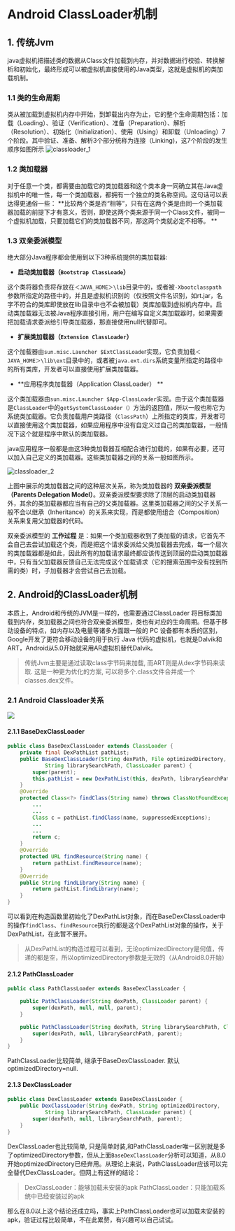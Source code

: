 # Android ClassLoader机制

## 1. 传统Jvm

java虚拟机把描述类的数据从Class文件加载到内存，并对数据进行校验、转换解析和初始化，最终形成可以被虚拟机直接使用的Java类型，这就是虚拟机的类加载机制。 

### 1.1 类的生命周期 

类从被加载到虚拟机内存中开始，到卸载出内存为止，它的整个生命周期包括：加载（Loading）、验证（Verification）、准备（Preparation）、解析（Resolution）、初始化（Initialization）、使用（Using）和卸载（Unloading）7个阶段。其中验证、准备、解析3个部分统称为连接（Linking)，这7个阶段的发生顺序如图所示 
![classloader_1](./assets/classloader_1.png)


### 1.2 类加载器 

对于任意一个类，都需要由加载它的类加载器和这个类本身一同确立其在Java虚拟机中的唯一性，每一个类加载器，都拥有一个独立的类名称空间。这句话可以表达得更通俗一些： **比较两个类是否“相等”，只有在这两个类是由同一个类加载器加载的前提下才有意义，否则，即使这两个类来源于同一个Class文件，被同一个虚拟机加载，只要加载它们的类加载器不同，那这两个类就必定不相等。 **

### 1.3 双亲委派模型 

绝大部分Java程序都会使用到以下3种系统提供的类加载器: 

* **启动类加载器（`Bootstrap ClassLoade`）** 

这个类将器负责将存放在`＜JAVA_HOME＞\lib`目录中的，或者被`-Xbootclasspath`参数所指定的路径中的，并且是虚拟机识别的（仅按照文件名识别，如rt.jar，名字不符合的类库即使放在lib目录中也不会被加载）类库加载到虚拟机内存中。启动类加载器无法被Java程序直接引用，用户在编写自定义类加载器时，如果需要把加载请求委派给引导类加载器，那直接使用null代替即可。 

* **扩展类加载器（`Extension ClassLoader`）** 

这个加载器由`sun.misc.Launcher $ExtClassLoade`r实现，它负责加载`＜JAVA_HOME＞\lib\ext`目录中的，或者被`java.ext.dirs`系统变量所指定的路径中的所有类库，开发者可以直接使用扩展类加载器。 

* **应用程序类加载器（Application ClassLoader） **

这个类加载器由`sun.misc.Launcher $App-ClassLoader`实现。由于这个类加载器是`ClassLoader`中的`getSystemClassLoader（）`方法的返回值，所以一般也称它为系统类加载器。它负责加载用户类路径（`ClassPath`）上所指定的类库，开发者可以直接使用这个类加载器，如果应用程序中没有自定义过自己的类加载器，一般情况下这个就是程序中默认的类加载器。 

java应用程序一般都是由这3种类加载器互相配合进行加载的，如果有必要，还可以加入自己定义的类加载器。这些类加载器之间的关系一般如图所示。 

![classloader_2](./assets/classloader_2.png) 

上图中展示的类加载器之间的这种层次关系，称为类加载器的 **双亲委派模型（Parents Delegation Model）**。双亲委派模型要求除了顶层的启动类加载器外，其余的类加载器都应当有自己的父类加载器。这里类加载器之间的父子关系一般不会以继承（Inheritance）的关系来实现，而是都使用组合（Composition）关系来复用父加载器的代码。 

双亲委派模型的 **工作过程** 是：如果一个类加载器收到了类加载的请求，它首先不会自己去尝试加载这个类，而是把这个请求委派给父类加载器去完成，每一个层次的类加载器都是如此，因此所有的加载请求最终都应该传送到顶层的启动类加载器中，只有当父加载器反馈自己无法完成这个加载请求（它的搜索范围中没有找到所需的类）时，子加载器才会尝试自己去加载。 

## 2. Android的ClassLoader机制 

本质上，Android和传统的JVM是一样的，也需要通过ClassLoader 将目标类加载到内存，类加载器之间也符合双亲委派模型，类也有对应的生命周期。但基于移动设备的特点，如内存以及电量等诸多方面跟一般的 PC 设备都有本质的区别，Google开发了更符合移动设备的用于执行 Java 代码的虚拟机，也就是Dalvik和 ART，Android从5.0开始就采用AR虚拟机替代Dalvik。

>  传统Jvm主要是通过读取class字节码来加载, 而ART则是从dex字节码来读取. 这是一种更为优化的方案, 可以将多个.class文件合并成一个classes.dex文件。

### 2.1 Android Classloader关系

![](./assets/1625938-9e05a382f363e6fa.webp)


#### 2.1.1 BaseDexClassLoader

```java
public class BaseDexClassLoader extends ClassLoader {
    private final DexPathList pathList;
    public BaseDexClassLoader(String dexPath, File optimizedDirectory,
            String librarySearchPath, ClassLoader parent) {
        super(parent);
        this.pathList = new DexPathList(this, dexPath, librarySearchPath, null);
    }
    @Override
    protected Class<?> findClass(String name) throws ClassNotFoundException {
        ...
        ...
        Class c = pathList.findClass(name, suppressedExceptions);
        ...
        ...
        return c;
    }
    @Override
    protected URL findResource(String name) {
        return pathList.findResource(name);
    }
    @Override
    public String findLibrary(String name) {
        return pathList.findLibrary(name);
    }
}
```

可以看到在构造函数里初始化了DexPathList对象，而在BaseDexClassLoader中的操作`findClass`、`findResource`执行的都是这个DexPathList对象的操作，关于DexPathList，在此暂不展开。

> 从DexPathList的构造过程可以看到，无论optimizedDirectory是何值，传递的都是空，所以optimizedDirectory参数是无效的（从Android8.0开始）

#### 2.1.2 PathClassLoader

```java
public class PathClassLoader extends BaseDexClassLoader {

    public PathClassLoader(String dexPath, ClassLoader parent) {
        super(dexPath, null, null, parent);
    }

    public PathClassLoader(String dexPath, String librarySearchPath, ClassLoader parent) {
        super(dexPath, null, librarySearchPath, parent);
    }
}
```

PathClassLoader比较简单, 继承于BaseDexClassLoader. 默认 optimizedDirectory=null.

#### 2.1.3 DexClassLoader

```java
public class DexClassLoader extends BaseDexClassLoader {
    public DexClassLoader(String dexPath, String optimizedDirectory,
            String librarySearchPath, ClassLoader parent) {
        super(dexPath, null, librarySearchPath, parent);
    }
}
```

DexClassLoader也比较简单, 只是简单封装,和PathClassLoader唯一区别就是多了optimizedDirectory参数，但从上面`BaseDexClassLoader`分析可以知道，从8.0开始optimizedDirectory已经弃用。从理论上来说，PathClassLoader应该可以完全替代DexClassLoader。但网上有这样的结论：

> DexClassLoader：能够加载未安装的apk
> PathClassLoader：只能加载系统中已经安装过的apk

那么在8.0以上这个结论还成立吗，事实上PathClassLoader也可以加载未安装的apk，验证过程比较简单，不在此累赘，有兴趣可以自己试试。
